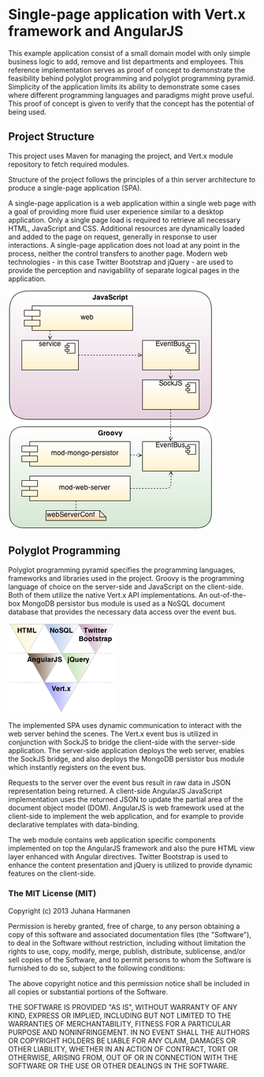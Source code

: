 # Single-page application with Vert.x framework and AngularJS #

This example application consist of a small domain model with only simple business logic to add, remove and list departments and employees. This reference implementation serves as proof of concept to demonstrate the feasibility behind polyglot programming and polyglot programming pyramid. Simplicity of the application limits its ability to demonstrate some cases where different programming languages and paradigms might prove useful. This proof of concept is given to verify that the concept has the potential of being used.

## Project Structure ##

This project uses Maven for managing the project, and Vert.x module repository to fetch required modules.

Structure of the project follows the principles of a thin server architecture to produce a single-page application (SPA).

A single-page application is a web application within a single web page with a goal of providing more fluid user experience similar to a desktop application. Only a single page load is required to retrieve all necessary HTML, JavaScript and CSS. Additional resources are dynamically loaded and added to the page on request, generally in response to user interactions. A single-page application does not load at any point in the process, neither the control transfers to another page. Modern web technologies - in this case Twitter Bootstrap and jQuery - are used to provide the perception and navigability of separate logical pages in the application.

![Project structure of the Java project](web/img/project_structure_vertx.png)

## Polyglot Programming ##

Polyglot programming pyramid specifies the programming languages, frameworks and libraries used in the project. Groovy is the programming language of choice on the server-side and JavaScript on the client-side. Both of them utilize the native Vert.x API implementations. An out-of-the-box MongoDB persistor bus module is used as a NoSQL document database that provides the necessary data access over the event bus.

![Polyglot programming pyramid of the Vertx project](web/img/pyramid_vertx.png)

The implemented SPA uses dynamic communication to interact with the web server behind the scenes. The Vert.x event bus is utilized in conjunction with SockJS to bridge the client-side with the server-side application. The server-side application deploys the web server, enables the SockJS bridge, and also deploys the MongoDB persistor bus module which instantly registers on the event bus.

Requests to the server over the event bus result in raw data in JSON representation being returned. A client-side AngularJS JavaScript implementation uses the returned JSON to update the partial area of the document object model (DOM). AngularJS is web framework used at the client-side to implement the web application, and for example to provide declarative templates with data-binding.

The web module contains web application specific components implemented on top the AngularJS framework and also the pure HTML view layer enhanced with Angular directives. Twitter Bootstrap is used to enhance the content presentation and jQuery is utilized to provide dynamic features on the client-side.

### The MIT License (MIT) ###

Copyright (c) 2013 Juhana Harmanen

Permission is hereby granted, free of charge, to any person obtaining a copy of
this software and associated documentation files (the "Software"), to deal in
the Software without restriction, including without limitation the rights to
use, copy, modify, merge, publish, distribute, sublicense, and/or sell copies of
the Software, and to permit persons to whom the Software is furnished to do so,
subject to the following conditions:

The above copyright notice and this permission notice shall be included in all
copies or substantial portions of the Software.

THE SOFTWARE IS PROVIDED "AS IS", WITHOUT WARRANTY OF ANY KIND, EXPRESS OR
IMPLIED, INCLUDING BUT NOT LIMITED TO THE WARRANTIES OF MERCHANTABILITY, FITNESS
FOR A PARTICULAR PURPOSE AND NONINFRINGEMENT. IN NO EVENT SHALL THE AUTHORS OR
COPYRIGHT HOLDERS BE LIABLE FOR ANY CLAIM, DAMAGES OR OTHER LIABILITY, WHETHER
IN AN ACTION OF CONTRACT, TORT OR OTHERWISE, ARISING FROM, OUT OF OR IN
CONNECTION WITH THE SOFTWARE OR THE USE OR OTHER DEALINGS IN THE SOFTWARE.



